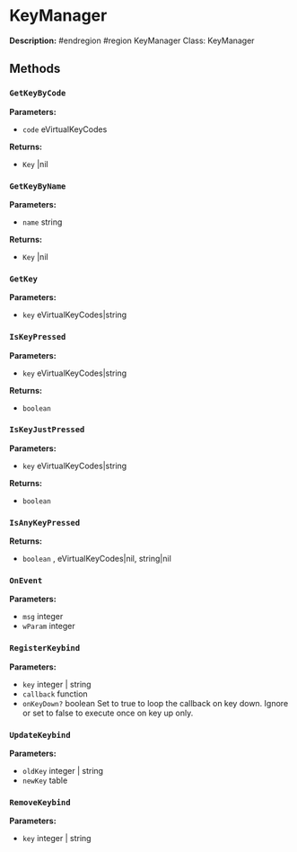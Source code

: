 # KeyManager

**Description:** #endregion
#region KeyManager
Class: KeyManager

## Methods

### `GetKeyByCode`

**Parameters:**
- `code` eVirtualKeyCodes

**Returns:**
- `Key` |nil

### `GetKeyByName`

**Parameters:**
- `name` string

**Returns:**
- `Key` |nil

### `GetKey`

**Parameters:**
- `key` eVirtualKeyCodes|string

### `IsKeyPressed`

**Parameters:**
- `key` eVirtualKeyCodes|string

**Returns:**
- `boolean` 

### `IsKeyJustPressed`

**Parameters:**
- `key` eVirtualKeyCodes|string

**Returns:**
- `boolean` 

### `IsAnyKeyPressed`


**Returns:**
- `boolean` , eVirtualKeyCodes|nil, string|nil

### `OnEvent`

**Parameters:**
- `msg` integer
- `wParam` integer

### `RegisterKeybind`

**Parameters:**
- `key` integer | string
- `callback` function
- `onKeyDown?` boolean Set to true to loop the callback on key down. Ignore or set to false to execute once on key up only.

### `UpdateKeybind`

**Parameters:**
- `oldKey` integer | string
- `newKey` table

### `RemoveKeybind`

**Parameters:**
- `key` integer | string

